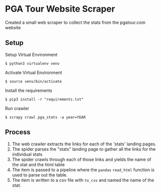 # PGA Tour Website Scraper

Created a small web scraper to collect the stats from the pgatour.com website

## Setup

Setup Virtual Environment
```
$ python3 virtualenv venv
```
Activate Virtual Environment 
```
$ source venv/bin/activate
```
Install the requirements
```
$ pip3 install -r "requirements.txt"
```

Run crawler 
```
$ scrapy crawl pga_stats -a year=YEAR
```

## Process

1) The web crawler extracts the links for each of the 'stats' landing pages.  
2) The spider parses the "stats" landing page to gather all the links for the individual stats
3) The spider crawls through each of those links and yields the name of the stat and the html table
4) The item is passed to a pipeline where the `pandas` `read_html` function is used to parse out the table. 
5) The item is written to a csv file with `to_csv` and named the name of the stat. 


